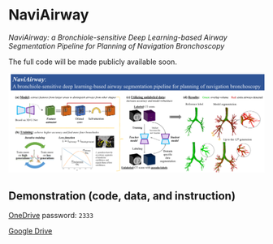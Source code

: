 # NaviAirway
*NaviAirway: a Bronchiole-sensitive Deep Learning-based Airway Segmentation Pipeline for Planning of Navigation Bronchoscopy*

The full code will be made publicly available soon.

<div align="center">
    <img src="figs/graphical_abstract.png"/>
</div>

## Demonstration (code, data, and instruction)

[OneDrive](https://connecthkuhk-my.sharepoint.com/:f:/g/personal/wangad_connect_hku_hk/EjlGACUxa4VJmHs8BHBEEAEBDz4cy8pbj3aw_tt51uwV3w?e=Y7wwbf) password: ```2333```

[Google Drive](https://drive.google.com/drive/folders/1bLHvFTUswgrNc64tQ00L_K63TzdksB5r?usp=sharing)
